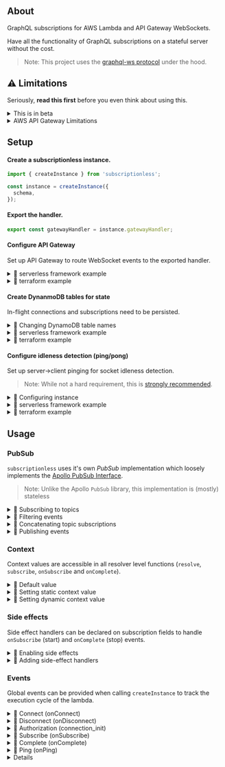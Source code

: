## About

GraphQL subscriptions for AWS Lambda and API Gateway WebSockets.

Have all the functionality of GraphQL subscriptions on a stateful server without the cost.

> Note: This project uses the [graphql-ws protocol](https://github.com/enisdenjo/graphql-ws) under the hood.

## ⚠️ Limitations

Seriously, **read this first** before you even think about using this.

<details>
  
<summary>This is in beta</summary>

This is beta and should be treated as such.

</details>

<details>
  
<summary>AWS API Gateway Limitations</summary>

There are a few noteworthy limitations to the AWS API Gateway WebSocket implementation.

> Note: If you work on AWS and want to run through this, hit me up!

#### Socket timeouts

Default socket idleness [detection in API Gateway is unpredictable](https://github.com/andyrichardson/subscriptionless/issues/3).

It is strongly recommended to use socket idleness detection [listed here](#configure-idleness-detection-pingpong). Alternatively, client->server pinging can be used to keep a connection alive.

#### Socket errors

API Gateway's current socket closing functionality doesn't support any kind of message/payload. Along with this, [graphql-ws won't support error messages](https://github.com/enisdenjo/graphql-ws/issues/112).

Because of this limitation, there is no clear way to communicate subprotocol errors to the client. In the case of a subprotocol error the socket will be closed by the server (with no meaningful disconnect payload).

</details>

## Setup

#### Create a subscriptionless instance.

```ts
import { createInstance } from 'subscriptionless';

const instance = createInstance({
  schema,
});
```

#### Export the handler.

```ts
export const gatewayHandler = instance.gatewayHandler;
```

#### Configure API Gateway

Set up API Gateway to route WebSocket events to the exported handler.

<details>
  <summary>💾 serverless framework example</summary>

```yaml
functions:
  websocket:
    name: my-subscription-lambda
    handler: ./handler.gatewayHandler
    events:
      - websocket:
          route: $connect
      - websocket:
          route: $disconnect
      - websocket:
          route: $default
```

</details>

<details>
  <summary>💾 terraform example</summary>

```tf
resource "aws_apigatewayv2_api" "ws" {
  name                       = "websocket-api"
  protocol_type              = "WEBSOCKET"
  route_selection_expression = "$request.body.action"
}

resource "aws_apigatewayv2_route" "default_route" {
  api_id    = aws_apigatewayv2_api.ws.id
  route_key = "$default"
  target    = "integrations/${aws_apigatewayv2_integration.default_integration.id}"
}

resource "aws_apigatewayv2_route" "connect_route" {
  api_id    = aws_apigatewayv2_api.ws.id
  route_key = "$connect"
  target    = "integrations/${aws_apigatewayv2_integration.default_integration.id}"
}

resource "aws_apigatewayv2_route" "disconnect_route" {
  api_id    = aws_apigatewayv2_api.ws.id
  route_key = "$disconnect"
  target    = "integrations/${aws_apigatewayv2_integration.default_integration.id}"
}

resource "aws_apigatewayv2_integration" "default_integration" {
  api_id           = aws_apigatewayv2_api.ws.id
  integration_type = "AWS_PROXY"
  integration_uri  = aws_lambda_function.gateway_handler.invoke_arn
}

resource "aws_lambda_permission" "apigateway_invoke_lambda" {
  action        = "lambda:InvokeFunction"
  function_name = aws_lambda_function.gateway_handler.function_name
  principal     = "apigateway.amazonaws.com"
}

resource "aws_apigatewayv2_deployment" "ws" {
  api_id = aws_apigatewayv2_api.ws.id

  triggers = {
    redeployment = sha1(join(",", tolist([
      jsonencode(aws_apigatewayv2_integration.default_integration),
      jsonencode(aws_apigatewayv2_route.default_route),
      jsonencode(aws_apigatewayv2_route.connect_route),
      jsonencode(aws_apigatewayv2_route.disconnect_route),
    ])))
  }

  depends_on = [
    aws_apigatewayv2_route.default_route,
    aws_apigatewayv2_route.connect_route,
    aws_apigatewayv2_route.disconnect_route
  ]
}

resource "aws_apigatewayv2_stage" "ws" {
  api_id        = aws_apigatewayv2_api.ws.id
  name          = "example"
  deployment_id = aws_apigatewayv2_deployment.ws.id
}
```

</details>

#### Create DynanmoDB tables for state

In-flight connections and subscriptions need to be persisted.

<details>
  
<summary>📖  Changing DynamoDB table names</summary>

Use the `tableNames` argument to override the default table names.

```ts
const instance = createInstance({
  /* ... */
  tableNames: {
    connections: 'my_connections',
    subscriptions: 'my_subscriptions',
  },
});
```

</details>

<details>
  
<summary>💾 serverless framework example</summary>

```yaml
resources:
  Resources:
    # Table for tracking connections
    connectionsTable:
      Type: AWS::DynamoDB::Table
      Properties:
        TableName: ${self:provider.environment.CONNECTIONS_TABLE}
        AttributeDefinitions:
          - AttributeName: id
            AttributeType: S
        KeySchema:
          - AttributeName: id
            KeyType: HASH
        TimeToLiveSpecification:
          AttributeName: ttl
          Enabled: true
        ProvisionedThroughput:
          ReadCapacityUnits: 1
          WriteCapacityUnits: 1
    # Table for tracking subscriptions
    subscriptionsTable:
      Type: AWS::DynamoDB::Table
      Properties:
        TableName: ${self:provider.environment.SUBSCRIPTIONS_TABLE}
        AttributeDefinitions:
          - AttributeName: id
            AttributeType: S
          - AttributeName: topic
            AttributeType: S
          - AttributeName: connectionId
            AttributeType: S
        KeySchema:
          - AttributeName: id
            KeyType: HASH
          - AttributeName: topic
            KeyType: RANGE
        GlobalSecondaryIndexes:
          - IndexName: ConnectionIndex
            KeySchema:
              - AttributeName: connectionId
                KeyType: HASH
            Projection:
              ProjectionType: ALL
            ProvisionedThroughput:
              ReadCapacityUnits: 1
              WriteCapacityUnits: 1
          - IndexName: TopicIndex
            KeySchema:
              - AttributeName: topic
                KeyType: HASH
            Projection:
              ProjectionType: ALL
            ProvisionedThroughput:
              ReadCapacityUnits: 1
              WriteCapacityUnits: 1
        TimeToLiveSpecification:
          AttributeName: ttl
          Enabled: true
        ProvisionedThroughput:
          ReadCapacityUnits: 1
          WriteCapacityUnits: 1
```

</details>

<details>
  
<summary>💾 terraform example</summary>

```tf
resource "aws_dynamodb_table" "connections-table" {
  name           = "subscriptionless_connections"
  billing_mode   = "PROVISIONED"
  read_capacity  = 1
  write_capacity = 1
  hash_key = "id"

  attribute {
    name = "id"
    type = "S"
  }

  ttl {
    attribute_name = "ttl"
    enabled        = true
  }
}

resource "aws_dynamodb_table" "subscriptions-table" {
  name           = "subscriptionless_subscriptions"
  billing_mode   = "PROVISIONED"
  read_capacity  = 1
  write_capacity = 1
  hash_key = "id"
  range_key = "topic"

  attribute {
    name = "id"
    type = "S"
  }

  attribute {
    name = "topic"
    type = "S"
  }

  attribute {
    name = "connectionId"
    type = "S"
  }

  global_secondary_index {
    name               = "ConnectionIndex"
    hash_key           = "connectionId"
    write_capacity     = 1
    read_capacity      = 1
    projection_type    = "ALL"
  }

  global_secondary_index {
    name               = "TopicIndex"
    hash_key           = "topic"
    write_capacity     = 1
    read_capacity      = 1
    projection_type    = "ALL"
  }

  ttl {
    attribute_name = "ttl"
    enabled        = true
  }
}
```

</details>

#### Configure idleness detection (ping/pong)

Set up server->client pinging for socket idleness detection.

> Note: While not a hard requirement, this is [strongly recommended](#%EF%B8%8F-limitations).

<details>

<summary>📖 Configuring instance</summary>

Pass a `ping` argument to configure delays and what state machine to invoke.

```ts
const instance = createInstance({
  /* ... */
  ping: {
    interval: 60, // Rate in seconds to send ping message
    timeout: 30, // Threshold for pong response before closing socket
    machineArn: process.env.MACHINE_ARN, // State machine to invoke
  },
});
```

Export the resulting handler for use by the state machine.

```ts
export const stateMachineHandler = instance.stateMachineHandler;
```

</details>

<details>

<summary>💾 serverless framework example</summary>

Create a function which exports the aforementioned machine handler.

```yaml
functions:
  machine:
    handler: src/handler.stateMachineHandler
```

Use the [serverless-step-functions](https://github.com/serverless-operations/serverless-step-functions) plugin to create a state machine which invokes the machine handler.

```yaml
stepFunctions:
  stateMachines:
    ping:
      role: !GetAtt IamRoleLambdaExecution.Arn
      definition:
        StartAt: Wait
        States:
          Eval:
            Type: Task
            Resource: !GetAtt machine.Arn
            Next: Choose
          Wait:
            Type: Wait
            SecondsPath: '$.seconds'
            Next: Eval
          Choose:
            Type: Choice
            Choices:
              - Not:
                  Variable: '$.state'
                  StringEquals: 'ABORT'
                Next: Wait
            Default: End
          End:
            Type: Pass
            End: true
```

The state machine _arn_ can be passed to your websocket handler function via outputs.

> Note: [naming of resources](https://www.serverless.com/framework/docs/providers/aws/guide/resources/) will be dependent the function/machine naming in the serverless config.

```yaml
functions:
  subscription:
    handler: src/handler.gatewayHandler
    environment:
      PING_STATE_MACHINE_ARN: ${self:resources.Outputs.PingStateMachine.Value}
    # ...

resources:
  Outputs:
    PingStateMachine:
      Value:
        Ref: PingStepFunctionsStateMachine
```

On `connection_init`, the state machine will be invoked. Ensure that the websocket handler has the following permissions.

```yaml
- Effect: Allow
  Resource: !GetAtt PingStepFunctionsStateMachine.Arn
  Action:
    - states:StartExecution
```

The state machine itself will need the following permissions

```yaml
- Effect: Allow
  Resource: !GetAtt connectionsTable.Arn
  Action:
    - dynamodb:GetItem
    - dynamodb:UpdateItem
- Effect: Allow
  Resource: '*'
  Action:
    - execute-api:*
```

> Note: For a full reproduction, see the example project.

</details>

<details>
  <summary>💾 terraform example</summary>

Create a function which can be invoked by the state machine.

```tf
resource "aws_lambda_function" "machine" {
  function_name    = "machine"
  runtime          = "nodejs14.x"
  filename         = data.archive_file.handler.output_path
  source_code_hash = data.archive_file.handler.output_base64sha256
  handler          = "example.stateMachineHandler"
  role             = aws_iam_role.state_machine_function.arn

  environment {
    variables = {
      CONNECTIONS_TABLE   = aws_dynamodb_table.connections.id
      SUBSCRIPTIONS_TABLE = aws_dynamodb_table.subscriptions.id
    }
  }
}
```

Create the following state machine which will be invoked by the gateway handler.

```tf
resource "aws_sfn_state_machine" "ping_state_machine" {
  name     = "ping-state-machine"
  role_arn = aws_iam_role.state_machine.arn
  definition = jsonencode({
    StartAt = "Wait"
    States = {
      Wait = {
        Type        = "Wait"
        SecondsPath = "$.seconds"
        Next        = "Eval"
      }
      Eval = {
        Type     = "Task"
        Resource = aws_lambda_function.machine.arn
        Next     = "Choose"
      }
      Choose = {
        Type = "Choice"
        Choices = [{
          Not = {
            Variable     = "$.state"
            StringEquals = "ABORT"
          }
          Next = "Wait"
        }]
        Default = "End"
      }
      End = {
        Type = "Pass"
        End  = true
      }
    }
  })
}
```

The state machine _arn_ can be passed to your websocket handler via an environment variable.

```tf
resource "aws_lambda_function" "gateway_handler" {
  # ...

  environment {
    variables = {
      # ...
      PING_STATE_MACHINE_ARN = aws_sfn_state_machine.ping_state_machine.arn
    }
  }
}
```

> Note: For a full reproduction, see the example project.

</details>

## Usage

### PubSub

`subscriptionless` uses it's own _PubSub_ implementation which loosely implements the [Apollo PubSub Interface](https://github.com/apollographql/graphql-subscriptions#pubsub-implementations).

> Note: Unlike the Apollo `PubSub` library, this implementation is (mostly) stateless

<details>
  
<summary>📖 Subscribing to topics</summary>

Use the `subscribe` function to associate incoming subscriptions with a topic.

```ts
import { subscribe } from 'subscriptionless/subscribe';

export const resolver = {
  Subscribe: {
    mySubscription: {
      resolve: (event, args, context) => {/* ... */}
      subscribe: subscribe('MY_TOPIC'),
    }
  }
}
```

</details>

<details>
  
<summary>📖 Filtering events</summary>

Wrap any `subscribe` function call in a `withFilter` to provide filter conditions.

> Note: If a function is provided, it will be called **on subscription start** and must return a serializable object.

```ts
import { withFilter, subscribe } from 'subscriptionless/subscribe';

// Subscription agnostic filter
withFilter(subscribe('MY_TOPIC'), {
  attr1: '`attr1` must have this value',
  attr2: {
    attr3: 'Nested attributes work fine',
  },
});

// Subscription specific filter
withFilter(subscribe('MY_TOPIC'), (root, args, context, info) => ({
  userId: args.userId,
}));
```

</details>

<details>
  
<summary>📖 Concatenating topic subscriptions</summary>

Join multiple topic subscriptions together using `concat`.

```tsx
import { concat, subscribe } from 'subscriptionless/subscribe';

concat(subscribe('TOPIC_1'), subscribe('TOPIC_2'));
```

</details>

<details>
  
<summary>📖 Publishing events</summary>

Use the `publish` on your subscriptionless instance to publish events to active subscriptions.

```tsx
instance.publish({
  type: 'MY_TOPIC',
  payload: 'HELLO',
});
```

Events can come from many sources

```tsx
// SNS Event
export const snsHandler = (event) =>
  Promise.all(
    event.Records.map((r) =>
      instance.publish({
        topic: r.Sns.TopicArn.substring(r.Sns.TopicArn.lastIndexOf(':') + 1), // Get topic name (e.g. "MY_TOPIC")
        payload: JSON.parse(r.Sns.Message),
      })
    )
  );

// Manual Invocation
export const invocationHandler = (payload) =>
  instance.publish({ topic: 'MY_TOPIC', payload });
```

</details>

### Context

Context values are accessible in all resolver level functions (`resolve`, `subscribe`, `onSubscribe` and `onComplete`).

<details>
  
<summary>📖 Default value</summary>

Assuming no `context` argument is provided, the default value is an object containing a `connectionParams` attribute.

This attribute contains the [(optionally parsed)](#events) payload from `connection_init`.

```ts
export const resolver = {
  Subscribe: {
    mySubscription: {
      resolve: (event, args, context) => {
        console.log(context.connectionParams); // payload from connection_init
      },
    },
  },
};
```

</details>

<details>
  
<summary>📖 Setting static context value</summary>

An object can be provided via the `context` attribute when calling `createInstance`.

```ts
const instance = createInstance({
  /* ... */
  context: {
    myAttr: 'hello',
  },
});
```

The default values (above) will be appended to this object prior to execution.

</details>

<details>
  
<summary>📖 Setting dynamic context value</summary>

A function (optionally async) can be provided via the `context` attribute when calling `createInstance`.

The default context value is passed as an argument.

```ts
const instance = createInstance({
  /* ... */
  context: ({ connectionParams }) => ({
    myAttr: 'hello',
    user: connectionParams.user,
  }),
});
```

</details>

### Side effects

Side effect handlers can be declared on subscription fields to handle `onSubscribe` (start) and `onComplete` (stop) events.

<details>
  
<summary>📖 Enabling side effects</summary>

For `onSubscribe` and `onComplete` side effects to work, resolvers must first be passed to `prepareResolvers` prior to schema construction.

```ts
import { prepareResolvers } from 'subscriptionless/subscribe';

const schema = makeExecutableSchema({
  typedefs,
  resolvers: prepareResolvers(resolvers),
});
```

</details>

<details>
  
<summary>📖 Adding side-effect handlers</summary>

```ts
export const resolver = {
  Subscribe: {
    mySubscription: {
      resolve: (event, args, context) => {
        /* ... */
      },
      subscribe: subscribe('MY_TOPIC'),
      onSubscribe: (root, args) => {
        /* Do something on subscription start */
      },
      onComplete: (root, args) => {
        /* Do something on subscription stop */
      },
    },
  },
};
```

</details>

### Events

Global events can be provided when calling `createInstance` to track the execution cycle of the lambda.

<details>
  
<summary>📖 Connect (onConnect)</summary>

Called on an incoming API Gateway `$connect` event.

```ts
const instance = createInstance({
  /* ... */
  onConnect: ({ event }) => {
    /* */
  },
});
```

</details>

<details>
  
<summary>📖 Disconnect (onDisconnect)</summary>

Called on an incoming API Gateway `$disconnect` event.

```ts
const instance = createInstance({
  /* ... */
  onDisconnect: ({ event }) => {
    /* */
  },
});
```

</details>

<details>
  
<summary>📖 Authorization (connection_init)</summary>

Called on incoming graphql-ws `connection_init` message.

`onConnectionInit` can be used to verify the `connection_init` payload prior to persistence.

> **Note:** Any sensitive data in the incoming message should be removed at this stage.

```ts
const instance = createInstance({
  /* ... */
  onConnectionInit: ({ message }) => {
    const token = message.payload.token;

    if (!myValidation(token)) {
      throw Error('Token validation failed');
    }

    // Prevent sensitive data from being written to DB
    return {
      ...message.payload,
      token: undefined,
    };
  },
});
```

By default, the (optionally parsed) payload will be accessible via [context](#context).

</details>

<details>
  
<summary>📖 Subscribe (onSubscribe)</summary>

#### Subscribe (onSubscribe)

Called on incoming graphql-ws `subscribe` message.

```ts
const instance = createInstance({
  /* ... */
  onSubscribe: ({ event, message }) => {
    /* */
  },
});
```

</details>

<details>
  
<summary>📖 Complete (onComplete)</summary>

Called on graphql-ws `complete` message.

```ts
const instance = createInstance({
  /* ... */
  onComplete: ({ event, message }) => {
    /* */
  },
});
```

</details>

<details>
  
<summary>📖 Ping (onPing)</summary>

Called on incoming graphql-ws `ping` message.

```ts
const instance = createInstance({
  /* ... */
  onPing: ({ event, message }) => {
    /* */
  },
});
```

</details>

<details>

<details>
  
<summary>📖 Ping (onPong)</summary>

Called on incoming graphql-ws `pong` message.

```ts
const instance = createInstance({
  /* ... */
  onPong: ({ event, message }) => {
    /* */
  },
});
```

</details>

<details>

<summary>📖 Error (onError)</summary>

Called on unexpected errors during resolution of API Gateway or graphql-ws events.

```ts
const instance = createInstance({
  /* ... */
  onError: (error, context) => {
    /* */
  },
});
```

</details>
